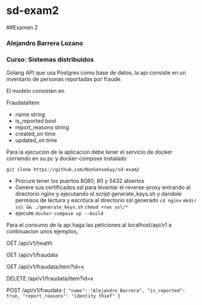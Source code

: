 # sd-exam2

##Examen 2
### Alejandro Barrera Lozano
### Curso: Sistemas distribuidos

Golang API que usa Postgres como base de datos, la api consiste en un inventario de personas reportadas por fraude.

El modelo consisten en 

FraudataItem
+ name	string
+ is_reported	bool
+ report_reasons   string
+ created_on	time
+ updated_on	time

Para la ejecucion de la aplicacion debe tener el servicio de docker corriendo en su pc y docker-compose instalado

`git clone https://github.com/NonSenseGuy/sd-exam2 `

+ Procure tener los puertos 8080, 80 y 5432 abiertos
+ Genere sus certificados ssl para levantar el reverse-proxy entrando al directorio nginx y ejecutando el script generate_keys.sh y dandole permisos de lectura y escritura al directorio ssl generado
`cd nginx`
`mkdir ssl && ./generate_keys.sh`
`chmod +rwx ssl/*`
+ ejecute `docker-compose up --build`

Para el consumo de la api haga las peticiones al localhost/api/v1 a continuacion unos ejemplos,

GET /api/v1/health

GET /api/v1/fraudata

GET /api/v1/fraudata/item?id=x

DELETE /api/v1/fraudata/item?id=x

POST /api/v1/fraudata 
`{
	"name": "Alejandro Barrera",
	"is_reported": true,
	"report_reasons": "identity thief"
}`

